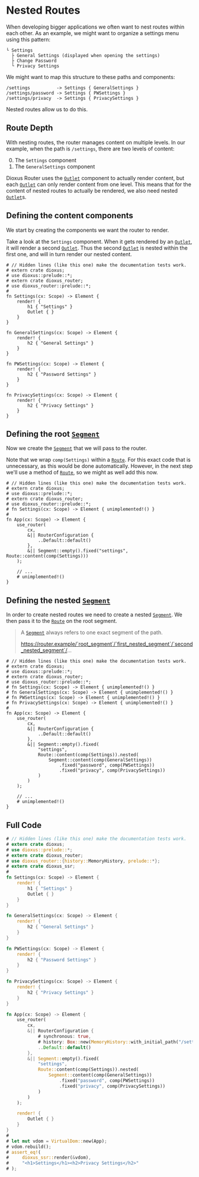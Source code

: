 # Nested Routes

When developing bigger applications we often want to nest routes within each
other. As an example, we might want to organize a settings menu using this
pattern:

```plain
└ Settings
  ├ General Settings (displayed when opening the settings)
  ├ Change Password
  └ Privacy Settings
```

We might want to map this structure to these paths and components:

```plain
/settings          -> Settings { GeneralSettings }
/settings/password -> Settings { PWSettings }
/settings/privacy  -> Settings { PrivacySettings }
```

Nested routes allow us to do this.

## Route Depth
With nesting routes, the router manages content on multiple levels. In our
example, when the path is `/settings`, there are two levels of content:

0. The `Settings` component
1. The `GeneralSettings` component

Dioxus Router uses the [`Outlet`] component to actually render content, but each
[`Outlet`] can only render content from one level. This means that for the
content of nested routes to actually be rendered, we also need nested
[`Outlet`]s.

## Defining the content components
We start by creating the components we want the router to render.

Take a look at the `Settings` component. When it gets rendered by an [`Outlet`],
it will render a second [`Outlet`]. Thus the second [`Outlet`] is nested within
the first one, and will in turn render our nested content.

```rust,no_run
# // Hidden lines (like this one) make the documentation tests work.
# extern crate dioxus;
# use dioxus::prelude::*;
# extern crate dioxus_router;
# use dioxus_router::prelude::*;
#
fn Settings(cx: Scope) -> Element {
    render! {
        h1 { "Settings" }
        Outlet { }
    }
}

fn GeneralSettings(cx: Scope) -> Element {
    render! {
        h2 { "General Settings" }
    }
}

fn PWSettings(cx: Scope) -> Element {
    render! {
        h2 { "Password Settings" }
    }
}

fn PrivacySettings(cx: Scope) -> Element {
    render! {
        h2 { "Privacy Settings" }
    }
}
```

## Defining the root [`Segment`]
Now we create the [`Segment`] that we will pass to the router.

Note that we wrap `comp(Settings)` within a [`Route`]. For this exact code that
is unnecessary, as this would be done automatically. However, in the next step
we'll use a method of [`Route`], so we might as well add this now.

```rust,no_run
# // Hidden lines (like this one) make the documentation tests work.
# extern crate dioxus;
# use dioxus::prelude::*;
# extern crate dioxus_router;
# use dioxus_router::prelude::*;
# fn Settings(cx: Scope) -> Element { unimplemented!() }
#
fn App(cx: Scope) -> Element {
    use_router(
        cx,
        &|| RouterConfiguration {
            ..Default::default()
        },
        &|| Segment::empty().fixed("settings", Route::content(comp(Settings)))
    );

    // ...
    # unimplemented!()
}
```

## Defining the nested [`Segment`]
In order to create nested routes we need to create a nested [`Segment`]. We then
pass it to the [`Route`] on the root segment.

> A [`Segment`] always refers to one exact segment of the path.
>
> https://router.example/`root_segment`/`first_nested_segment`/`second_nested_segment`/...

```rust,no_run
# // Hidden lines (like this one) make the documentation tests work.
# extern crate dioxus;
# use dioxus::prelude::*;
# extern crate dioxus_router;
# use dioxus_router::prelude::*;
# fn Settings(cx: Scope) -> Element { unimplemented!() }
# fn GeneralSettings(cx: Scope) -> Element { unimplemented!() }
# fn PWSettings(cx: Scope) -> Element { unimplemented!() }
# fn PrivacySettings(cx: Scope) -> Element { unimplemented!() }
#
fn App(cx: Scope) -> Element {
    use_router(
        cx,
        &|| RouterConfiguration {
            ..Default::default()
        },
        &|| Segment::empty().fixed(
            "settings",
            Route::content(comp(Settings)).nested(
                Segment::content(comp(GeneralSettings))
                    .fixed("password", comp(PWSettings))
                    .fixed("privacy", comp(PrivacySettings))
            )
        )
    );

    // ...
    # unimplemented!()
}
```

## Full Code
```rust
# // Hidden lines (like this one) make the documentation tests work.
# extern crate dioxus;
# use dioxus::prelude::*;
# extern crate dioxus_router;
# use dioxus_router::{history::MemoryHistory, prelude::*};
# extern crate dioxus_ssr;
#
fn Settings(cx: Scope) -> Element {
    render! {
        h1 { "Settings" }
        Outlet { }
    }
}

fn GeneralSettings(cx: Scope) -> Element {
    render! {
        h2 { "General Settings" }
    }
}

fn PWSettings(cx: Scope) -> Element {
    render! {
        h2 { "Password Settings" }
    }
}

fn PrivacySettings(cx: Scope) -> Element {
    render! {
        h2 { "Privacy Settings" }
    }
}

fn App(cx: Scope) -> Element {
    use_router(
        cx,
        &|| RouterConfiguration {
            # synchronous: true,
            # history: Box::new(MemoryHistory::with_initial_path("/settings/privacy").unwrap()),
            ..Default::default()
        },
        &|| Segment::empty().fixed(
            "settings",
            Route::content(comp(Settings)).nested(
                Segment::content(comp(GeneralSettings))
                    .fixed("password", comp(PWSettings))
                    .fixed("privacy", comp(PrivacySettings))
            )
        )
    );

    render! {
        Outlet { }
    }
}
#
# let mut vdom = VirtualDom::new(App);
# vdom.rebuild();
# assert_eq!(
#     dioxus_ssr::render(&vdom),
#     "<h1>Settings</h1><h2>Privacy Settings</h2>"
# );
```

[`Outlet`]: https://docs.rs/dioxus-router/latest/dioxus_router/components/fn.Outlet.html
[`Route`]: https://docs.rs/dioxus-router-core/latest/dioxus_router_core/routes/struct.Route.html
[`Segment`]: https://docs.rs/dioxus-router-core/latest/dioxus_router_core/routes/struct.Segment.html
